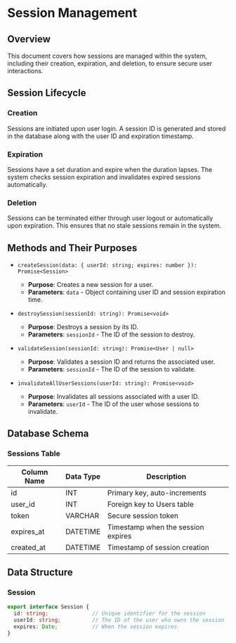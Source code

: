 # Session Management

## Overview

This document covers how sessions are managed within the system, including their creation, expiration, and deletion, to ensure secure user interactions.

## Session Lifecycle

### Creation

Sessions are initiated upon user login. A session ID is generated and stored in the database along with the user ID and expiration timestamp.

### Expiration

Sessions have a set duration and expire when the duration lapses. The system checks session expiration and invalidates expired sessions automatically.

### Deletion

Sessions can be terminated either through user logout or automatically upon expiration. This ensures that no stale sessions remain in the system.

## Methods and Their Purposes

- `createSession(data: { userId: string; expires: number }): Promise<Session>`
  - **Purpose**: Creates a new session for a user.
  - **Parameters**: `data` - Object containing user ID and session expiration time.

- `destroySession(sessionId: string): Promise<void>`
  - **Purpose**: Destroys a session by its ID.
  - **Parameters**: `sessionId` - The ID of the session to destroy.

- `validateSession(sessionId: string): Promise<User | null>`
  - **Purpose**: Validates a session ID and returns the associated user.
  - **Parameters**: `sessionId` - The ID of the session to validate.

- `invalidateAllUserSessions(userId: string): Promise<void>`
  - **Purpose**: Invalidates all sessions associated with a user ID.
  - **Parameters**: `userId` - The ID of the user whose sessions to invalidate.

## Database Schema

### Sessions Table

| Column Name | Data Type | Description                         |
|-------------|-----------|-------------------------------------|
| id          | INT       | Primary key, auto-increments        |
| user_id     | INT       | Foreign key to Users table          |
| token       | VARCHAR   | Secure session token                |
| expires_at  | DATETIME  | Timestamp when the session expires  |
| created_at  | DATETIME  | Timestamp of session creation       |

## Data Structure

### Session

```typescript
export interface Session {
  id: string;              // Unique identifier for the session
  userId: string;          // The ID of the user who owns the session
  expires: Date;           // When the session expires
}